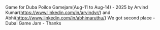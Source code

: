 Game for Duba Poilce Gamejam(Aug-11 to Aug-14) - 2025 
by Arvind Kumar(https://www.linkedin.com/in/arvindvr/)
and Abhi(https://www.linkedin.com/in/abhimaruthu/)
We got second place - Dubai Game Jam - Thanks
